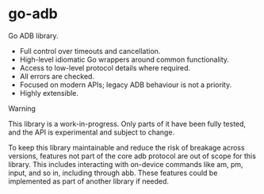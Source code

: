 # go-adb

Go ADB library.

- Full control over timeouts and cancellation.
- High-level idiomatic Go wrappers around common functionality.
- Access to low-level protocol details where required.
- All errors are checked.
- Focused on modern APIs; legacy ADB behaviour is not a priority.
- Highly extensible.

> [!WARNING]
> This library is a work-in-progress. Only parts of it have been fully tested, and the API is experimental and subject to change.

To keep this library maintainable and reduce the risk of breakage across versions, features not part of the core adb protocol are out of scope for this library. This includes interacting with on-device commands like am, pm, input, and so in, including through abb. These features could be implemented as part of another library if needed.
